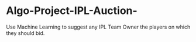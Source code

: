 # Algo-Project-IPL-Auction-
Use Machine Learning to suggest any IPL Team Owner the players on which they should bid.
